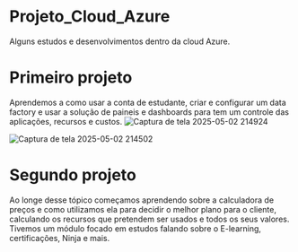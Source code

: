 # Projeto_Cloud_Azure
Alguns estudos e desenvolvimentos dentro da cloud Azure. 

# Primeiro projeto 
Aprendemos a como usar a conta de estudante,
criar e configurar um data factory e usar a solução de paineis e dashboards para tem um controle das aplicações, recursos e custos.
![Captura de tela 2025-05-02 214924](https://github.com/user-attachments/assets/2e3c97ab-484d-44b6-ba7c-93bbd821b9a8)

![Captura de tela 2025-05-02 214502](https://github.com/user-attachments/assets/12808c9e-46e4-4fc2-aed2-c1614cac5f7a)

# Segundo projeto 
Ao longe desse tópico começamos aprendendo sobre a calculadora de preços e como utilizamos ela para decidir o melhor plano para o cliente,
calculando os recursos que pretendem ser usados e todos os seus valores. 
Tivemos um módulo focado em estudos falando sobre o E-learning, certificações, Ninja e mais. 


